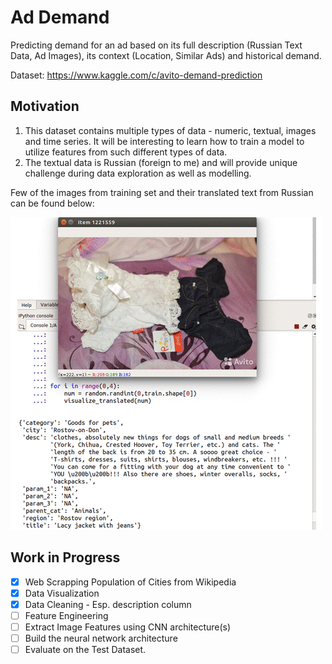# Ad Demand
Predicting demand for an ad based on its full description (Russian Text Data, Ad Images), its context (Location, Similar Ads) and historical demand.

Dataset: https://www.kaggle.com/c/avito-demand-prediction

## Motivation
1. This dataset contains multiple types of data - numeric, textual, images and time series. It will be interesting to learn how    to train a model to utilize features from such different types of data.
2. The textual data is Russian (foreign to me) and will provide unique challenge during data exploration as well as modelling.

Few of the images from training set and their translated text from Russian can be found below:

![alt text](images/train-images.gif)


## Work in Progress 
- [x] Web Scrapping Population of Cities from Wikipedia
- [x] Data Visualization
- [x] Data Cleaning - Esp. description column
- [ ] Feature Engineering
- [ ] Extract Image Features using CNN architecture(s) 
- [ ] Build the neural network architecture 
- [ ] Evaluate on the Test Dataset.
